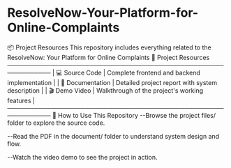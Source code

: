 # ResolveNow-Your-Platform-for-Online-Complaints

📦 Project Resources
This repository includes everything related to the ResolveNow: Your Platform for Online Complaints
🧩 Project Resources
────────────────────────────────────────────────────────────
| 💻 Source Code    | Complete frontend and backend implementation |
| 📕 Documentation  | Detailed project report with system description |
| 🎬 Demo Video     | Walkthrough of the project's working features   |
────────────────────────────────────────────────────────────
📝 How to Use This Repository
--Browse the project files/ folder to explore the source code.

--Read the PDF in the document/ folder to understand system design and flow.

--Watch the video demo to see the project in action.
